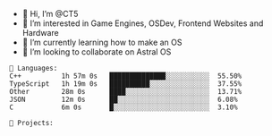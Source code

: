 - 👋 Hi, I’m @CT5
- 👀 I’m interested in Game Engines, OSDev, Frontend Websites and Hardware
- 🌱 I’m currently learning how to make an OS
- 💞️ I’m looking to collaborate on Astral OS

```text
💾 Languages:
C++          1h 57m 0s   ██████████████░░░░░░░░░░░  55.50%
TypeScript   1h 19m 0s   ██████████░░░░░░░░░░░░░░░  37.55%
Other        28m 0s      ████░░░░░░░░░░░░░░░░░░░░░  13.71%
JSON         12m 0s      ██░░░░░░░░░░░░░░░░░░░░░░░  6.08%
C            6m 0s       █░░░░░░░░░░░░░░░░░░░░░░░░  3.10%

💼 Projects:
```
<!---
Cherrytree56567/Cherrytree56567 is a ✨ special ✨ repository because its `README.md` (this file) appears on your GitHub profile.
You can click the Preview link to take a look at your changes. 
--->
